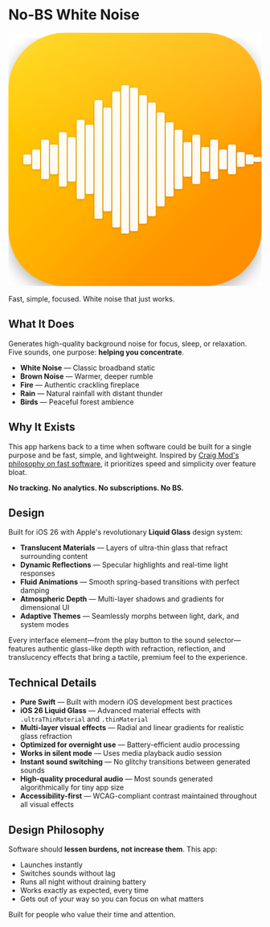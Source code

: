 # No-BS White Noise

![No-BS White Noise](app-icon.png)

Fast, simple, focused. White noise that just works.

## What It Does

Generates high-quality background noise for focus, sleep, or relaxation. Five sounds, one purpose: **helping you concentrate**.

- **White Noise** — Classic broadband static
- **Brown Noise** — Warmer, deeper rumble  
- **Fire** — Authentic crackling fireplace
- **Rain** — Natural rainfall with distant thunder
- **Birds** — Peaceful forest ambience

## Why It Exists

This app harkens back to a time when software could be built for a single purpose and be fast, simple, and lightweight. Inspired by [Craig Mod's philosophy on fast software](https://craigmod.com/essays/fast_software/), it prioritizes speed and simplicity over feature bloat.

**No tracking. No analytics. No subscriptions. No BS.**

## Design

Built for iOS 26 with Apple's revolutionary **Liquid Glass** design system:

- **Translucent Materials** — Layers of ultra-thin glass that refract surrounding content
- **Dynamic Reflections** — Specular highlights and real-time light responses
- **Fluid Animations** — Smooth spring-based transitions with perfect damping
- **Atmospheric Depth** — Multi-layer shadows and gradients for dimensional UI
- **Adaptive Themes** — Seamlessly morphs between light, dark, and system modes

Every interface element—from the play button to the sound selector—features authentic glass-like depth with refraction, reflection, and translucency effects that bring a tactile, premium feel to the experience.

## Technical Details

- **Pure Swift** — Built with modern iOS development best practices
- **iOS 26 Liquid Glass** — Advanced material effects with `.ultraThinMaterial` and `.thinMaterial`
- **Multi-layer visual effects** — Radial and linear gradients for realistic glass refraction
- **Optimized for overnight use** — Battery-efficient audio processing
- **Works in silent mode** — Uses media playback audio session
- **Instant sound switching** — No glitchy transitions between generated sounds
- **High-quality procedural audio** — Most sounds generated algorithmically for tiny app size
- **Accessibility-first** — WCAG-compliant contrast maintained throughout all visual effects

## Design Philosophy

Software should **lessen burdens, not increase them**. This app:

- Launches instantly
- Switches sounds without lag
- Runs all night without draining battery
- Works exactly as expected, every time
- Gets out of your way so you can focus on what matters

Built for people who value their time and attention.
